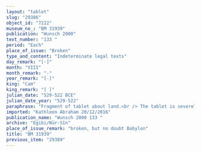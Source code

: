 ```yaml
---
layout: "tablet"
slug: "29386"
object_id: "7222"
museum_no_: "BM 31939"
publication: "Wunsch 2000"
text_number: "133 "
period: "Each"
place_of_issue: "Broken"
type_and_content: "Indeterminate legal texts"
day_remark: "[-]"
month: "VIII"
month_remark: "-"
year_remark: "[-]"
king: "Cam"
king_remark: "[ ]"
julian_date: "529-522 BCE"
julian_date_year: "529-522"
paraphrase: "Fragment of tablet about land.<br /> The tablet is severely damaged; a plot of land is mentioned in its opening lines, but the context in which it appears is doubtful. From what is extant one infers that in the past <strong>A</strong> bought from <strong>B</strong> a plot of land located in &Scaron;uppatu which was adjacent to his property and to that of <strong><sup>f</sup>C</strong>. The purchase price they agreed upon was 58 2/3 shekels of silver. Every other information is lost; the tablet certainly did not record a purchase of land, but it must have established some provisions related to this previous deal. Names of 5 witnesses and the scribe.<br /> &nbsp;<br /> <strong>A</strong> = Itti-Marduk-balāṭu/Nab&ucirc;-ahhē-iddin//Egibi; <strong>B</strong> = Mukīn-Marduk/Arad-Nab&ucirc;//As&ucirc;; <strong><sup>f</sup>C</strong> = <sup>f</sup>Nidintu-Bāba/Rēmūt"
imported: "Kathleen Abraham 20/12/2016"
publication_name: "Wunsch 2000 133 "
archive: "Egibi/Nūr-Sîn"
place_of_issue_remark: "broken, but no doubt Babylon"
title: "BM 31939"
previous_item: "29389"
---
```

